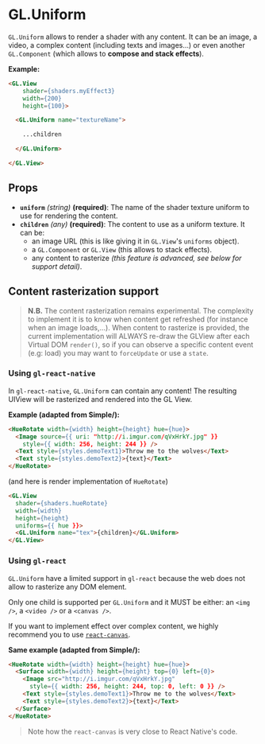 # GL.Uniform

`GL.Uniform` allows to render a shader with any content. It can be an image, a video, a complex content (including texts and images...) or even another `GL.Component` (which allows to **compose and stack effects**).

**Example:**

```html
<GL.View
    shader={shaders.myEffect3}
    width={200}
    height={100}>

  <GL.Uniform name="textureName">

    ...children

  </GL.Uniform>

</GL.View>
```

## Props

- **`uniform`** *(string)* **(required)**: The name of the shader texture uniform to use for rendering the content.
- **`children`** *(any)* **(required)**: The content to use as a uniform texture. It can be:
  - an image URL (this is like giving it in `GL.View`'s `uniforms` object).
  - a `GL.Component` or `GL.View` (this allows to stack effects).
  - any content to rasterize *(this feature is advanced, see below for support detail)*.


## Content rasterization support

> **N.B.** The content rasterization remains experimental. The complexity to implement it is to know when content get refreshed (for instance when an image loads,...). When content to rasterize is provided, the current implementation will ALWAYS re-draw the GLView after each Virtual DOM `render()`, so if you can observe a specific content event (e.g: load) you may want to `forceUpdate` or use a `state`.

### Using `gl-react-native`

In `gl-react-native`, `GL.Uniform` can contain any content!
The resulting UIView will be rasterized and rendered into the GL View.

**Example (adapted from Simple/):**

```html
<HueRotate width={width} height={height} hue={hue}>
  <Image source={{ uri: "http://i.imgur.com/qVxHrkY.jpg" }}
    style={{ width: 256, height: 244 }} />
  <Text style={styles.demoText1}>Throw me to the wolves</Text>
  <Text style={styles.demoText2}>{text}</Text>
</HueRotate>
```

(and here is render implementation of `HueRotate`)

```html
<GL.View
  shader={shaders.hueRotate}
  width={width}
  height={height}
  uniforms={{ hue }}>
  <GL.Uniform name="tex">{children}</GL.Uniform>
</GL.View>
```


### Using `gl-react`

`GL.Uniform` have a limited support in `gl-react` because the web does not allow to rasterize any DOM element.

Only one child is supported per `GL.Uniform` and it MUST be either: an `<img />`, a `<video />` or a `<canvas />`.

If you want to implement effect over complex content, we highly recommend you to use  [`react-canvas`](https://github.com/Flipboard/react-canvas).

**Same example (adapted from Simple/):**

```html
<HueRotate width={width} height={height} hue={hue}>
  <Surface width={width} height={height} top={0} left={0}>
    <Image src="http://i.imgur.com/qVxHrkY.jpg"
      style={{ width: 256, height: 244, top: 0, left: 0 }} />
    <Text style={styles.demoText1}>Throw me to the wolves</Text>
    <Text style={styles.demoText2}>{text}</Text>
  </Surface>
</HueRotate>
```

> Note how the `react-canvas` is very close to React Native's code.
